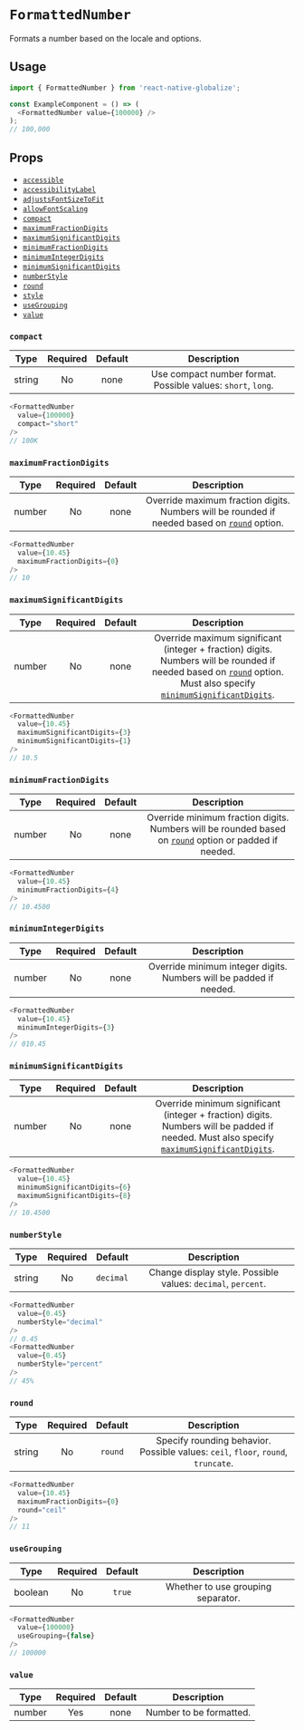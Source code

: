 # `FormattedNumber`

Formats a number based on the locale and options.

## Usage

```js
import { FormattedNumber } from 'react-native-globalize';

const ExampleComponent = () => (
  <FormattedNumber value={100000} />
);
// 100,000
```

## Props

- [`accessible`](https://facebook.github.io/react-native/docs/text#accessible)
- [`accessibilityLabel`](https://facebook.github.io/react-native/docs/text#accessibilitylabel)
- [`adjustsFontSizeToFit`](https://facebook.github.io/react-native/docs/text#adjustsfontsizetofit)
- [`allowFontScaling`](https://facebook.github.io/react-native/docs/text#allowfontscaling)
- [`compact`](#compact)
- [`maximumFractionDigits`](#maximumfractiondigits)
- [`maximumSignificantDigits`](#maximumsignificantdigits)
- [`minimumFractionDigits`](#minimumfractiondigits)
- [`minimumIntegerDigits`](#minimumintegerdigits)
- [`minimumSignificantDigits`](#minimumsignificantdigits)
- [`numberStyle`](#numberstyle)
- [`round`](#round)
- [`style`](https://facebook.github.io/react-native/docs/text#style)
- [`useGrouping`](#usegrouping)
- [`value`](#value)

### `compact`

|  Type  | Required | Default | Description |
| :----: | :------: | :-----: | :---------: |
| string |    No    |   none  | Use compact number format. Possible values: `short`, `long`. |

```js
<FormattedNumber
  value={100000}
  compact="short"
/>
// 100K
```

### `maximumFractionDigits`

|  Type  | Required | Default | Description |
| :----: | :------: | :-----: | :---------: |
| number |    No    |   none  | Override maximum fraction digits. Numbers will be rounded if needed based on [`round`](#round) option. |

```js
<FormattedNumber
  value={10.45}
  maximumFractionDigits={0}
/>
// 10
```

### `maximumSignificantDigits`

|  Type  | Required | Default | Description |
| :----: | :------: | :-----: | :---------: |
| number |    No    |   none  | Override maximum significant (integer + fraction) digits. Numbers will be rounded if needed based on [`round`](#round) option. Must also specify [`minimumSignificantDigits`](#minimumsignificantdigits). |

```js
<FormattedNumber
  value={10.45}
  maximumSignificantDigits={3}
  minimumSignificantDigits={1}
/>
// 10.5
```

### `minimumFractionDigits`

|  Type  | Required | Default | Description |
| :----: | :------: | :-----: | :---------: |
| number |    No    |   none  | Override minimum fraction digits. Numbers will be rounded based on [`round`](#round) option or padded if needed. |

```js
<FormattedNumber
  value={10.45}
  minimumFractionDigits={4}
/>
// 10.4500
```

### `minimumIntegerDigits`

|  Type  | Required | Default | Description |
| :----: | :------: | :-----: | :---------: |
| number |    No    |   none  | Override minimum integer digits. Numbers will be padded if needed. |

```js
<FormattedNumber
  value={10.45}
  minimumIntegerDigits={3}
/>
// 010.45
```

### `minimumSignificantDigits`

|  Type  | Required | Default | Description |
| :----: | :------: | :-----: | :---------: |
| number |    No    |   none  | Override minimum significant (integer + fraction) digits. Numbers will be padded if needed. Must also specify [`maximumSignificantDigits`](#maximumsignificantdigits). |

```js
<FormattedNumber
  value={10.45}
  minimumSignificantDigits={6}
  maximumSignificantDigits={8}
/>
// 10.4500
```

### `numberStyle`

|  Type  | Required | Default | Description |
| :----: | :------: | :-----: | :---------: |
| string |    No    | `decimal` | Change display style. Possible values: `decimal`, `percent`. |

```js
<FormattedNumber
  value={0.45}
  numberStyle="decimal"
/>
// 0.45
<FormattedNumber
  value={0.45}
  numberStyle="percent"
/>
// 45%
```

### `round`

|  Type  | Required | Default | Description |
| :----: | :------: | :-----: | :---------: |
| string |    No    | `round` | Specify rounding behavior. Possible values: `ceil`, `floor`, `round`, `truncate`. |

```js
<FormattedNumber
  value={10.45}
  maximumFractionDigits={0}
  round="ceil"
/>
// 11
```

### `useGrouping`

|  Type  | Required | Default | Description |
| :----: | :------: | :-----: | :---------: |
| boolean |   No    |  `true` | Whether to use grouping separator. |

```js
<FormattedNumber
  value={100000}
  useGrouping={false}
/>
// 100000
```

### `value`

|  Type  | Required | Default | Description |
| :----: | :------: | :-----: | :---------: |
| number |   Yes    |   none  | Number to be formatted. |
